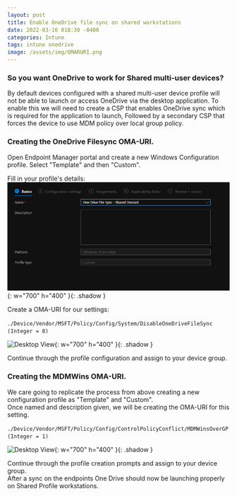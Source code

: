 ```yaml
---
layout: post
title: Enable OneDrive file sync on shared workstations
date: 2022-03-16 018:30 -0400
categories: Intune
tags: intune onedrive
image: /assets/img/OMARURI.png
---
```

### So you want OneDrive to work for Shared multi-user devices?  
By default devices configured with a shared multi-user device profile will not be able to launch or access OneDrive via the desktop application.
To enable this we will need to create a CSP that enables OneDrive sync which is required for the application to launch, Followed by a secondary CSP that forces the device to use MDM policy over local group policy.

### Creating the OneDrive Filesync OMA-URI.
Open Endpoint Manager portal and create a new Windows Configuration profile. Select "Template" and then "Custom".  

Fill in your profile's details:
 ![Desktop View](/assets/img/nametemplate.png){: w="700" h="400" }{: .shadow }  
 
 Create a OMA-URI for our settings:  

 ```./Device/Vendor/MSFT/Policy/Config/System/DisableOneDriveFileSync (Integer = 0)```  
 
 ![Desktop View](/assets/img/OMARURI.png){: w="700" h="400" }{: .shadow } 

Continue through the profile configuration and assign to your device group.  

### Creating the MDMWins OMA-URI.  

 We care going to replicate the process from above creating a new configuration profile as "Template" and "Custom".  
 Once named and description given, we will be creating the OMA-URI for this setting.  
 
```./Device/Vendor/MSFT/Policy/Config/ControlPolicyConflict/MDMWinsOverGP (Integer = 1)```

![Desktop View](/assets/img/MDMWins.png){: w="700" h="400" }{: .shadow }  

Continue through the profile creation prompts and assign to your device group.  
After a sync on the endpoints One Drive should now be launching properly on Shared Profile workstations.


